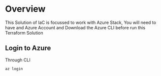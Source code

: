 # Overview
This Solution of IaC is focussed to work with Azure Stack, You will need to have
and Azure Account and Download the Azure CLI before run this Terraform Solution 

## Login to Azure 

Through CLI

``` bash
az login
```

